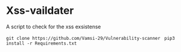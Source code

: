 # Xss-vaildater
A script to check for the xss exsistense

`git clone https://github.com/Vamsi-29/Vulnerability-scanner `
`pip3 install -r Requirements.txt `

